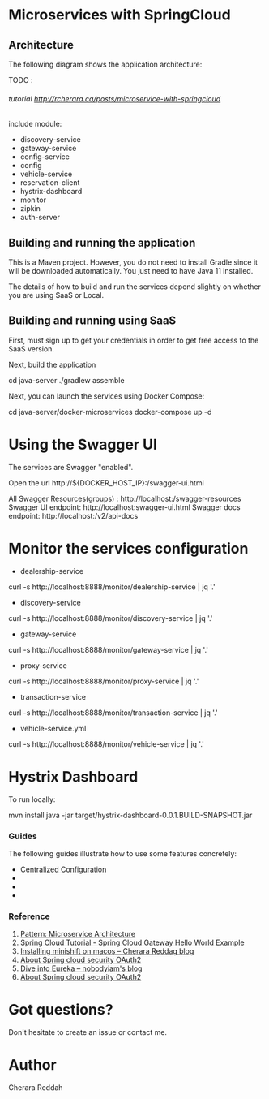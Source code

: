 # Microservices with SpringCloud

## Architecture

The following diagram shows the application architecture:

TODO :

###### tutorial http://rcherara.ca/posts/microservice-with-springcloud

include module:
* discovery-service
* gateway-service
* config-service
* config
* vehicle-service
* reservation-client
* hystrix-dashboard
* monitor
* zipkin
* auth-server

## Building and running the application

This is a Maven project. However, you do not need to install Gradle since it will be downloaded automatically. You just need to have Java 11 installed.

The details of how to build and run the services depend slightly on whether you are using  SaaS or Local.

## Building and running using SaaS

First, must sign up to get your credentials in order to get free access to the SaaS version.

Next, build the application

cd java-server
./gradlew assemble

Next, you can launch the services using Docker Compose:

cd java-server/docker-microservices
docker-compose up -d

# Using the Swagger UI

The services are Swagger "enabled".

Open the url http://${DOCKER_HOST_IP}:<SERVICE-PORT>/swagger-ui.html
  
All Swagger Resources(groups) : http://localhost:<SERVICE-PORT>/swagger-resources
Swagger UI endpoint: http://localhost:<SERVICE-PORT>swagger-ui.html
Swagger docs endpoint: http://localhost:<SERVICE-PORT>/v2/api-docs

# Monitor the services configuration 
  
- dealership-service

curl -s http://localhost:8888/monitor/dealership-service | jq '.'

- discovery-service

curl -s http://localhost:8888/monitor/discovery-service | jq '.'

- gateway-service

curl -s http://localhost:8888/monitor/gateway-service | jq '.'

- proxy-service

curl -s http://localhost:8888/monitor/proxy-service | jq '.'

- transaction-service

curl -s http://localhost:8888/monitor/transaction-service | jq '.'

- vehicle-service.yml

curl -s http://localhost:8888/monitor/vehicle-service | jq '.'
  
# Hystrix Dashboard
To run locally:

mvn install
java -jar target/hystrix-dashboard-0.0.1.BUILD-SNAPSHOT.jar

### Guides
The following guides illustrate how to use some features concretely:

* [Centralized Configuration](https://spring.io/guides/gs/centralized-configuration/)
* 
* 
* 

### Reference

1. [Pattern: Microservice Architecture](https://microservices.io/patterns/microservices.html/)
2. [Spring Cloud Tutorial - Spring Cloud Gateway Hello World Example](https://www.javainuse.com/spring/cloud-gateway)
3. [Installing minishift on macos – Cherara Reddag blog](rcherara.ca/installing-minishift-on-macos/)
4. [About Spring cloud security OAuth2](http://blog.spring-cloud.io/blog/oauth-authorize.html)
5. [Dive into Eureka – nobodyiam's blog](http://nobodyiam.com/2016/06/25/dive-into-eureka/)
6. [About Spring cloud security OAuth2](http://blog.spring-cloud.io/blog/oauth-authorize.html)

# Got questions?

Don't hesitate to create an issue or contact me.

# Author

Cherara Reddah 
